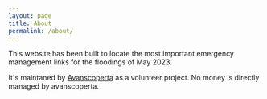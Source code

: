 ```yaml
---
layout: page
title: About
permalink: /about/
---
```


This website has been built to locate the most important emergency management links for the floodings of May 2023.

It's maintaned by [Avanscoperta](http://www.avanscoperta.it) as a volunteer project. No money is directly managed by avanscoperta.